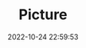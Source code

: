 ---
weight: 1
images:
- /images/edited/76.jpeg
title: Picture
date: 2022-10-24 22:59:53
tags: [luminar neo,work]
---